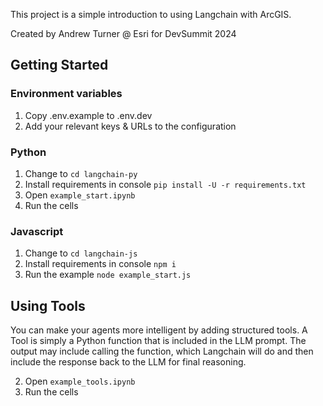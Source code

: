 This project is a simple introduction to using Langchain with ArcGIS. 

Created by Andrew Turner @ Esri for DevSummit 2024

## Getting Started

### Environment variables

1. Copy .env.example to .env.dev
2. Add your relevant keys & URLs to the configuration

### Python

1. Change to `cd langchain-py`
2. Install requirements in console `pip install -U -r requirements.txt`
3. Open `example_start.ipynb`
4. Run the cells

### Javascript

1. Change to `cd langchain-js`
2. Install requirements in console `npm i`
3. Run the example `node example_start.js`


## Using Tools

You can make your agents more intelligent by adding structured tools. A Tool is simply a Python function that is included in the LLM prompt. The output may include calling the function, which Langchain will do and then include the response back to the LLM for final reasoning.

2. Open `example_tools.ipynb`
3. Run the cells